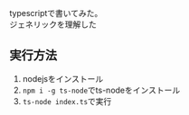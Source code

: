 typescriptで書いてみた。  
ジェネリックを理解した

## 実行方法

1.  nodejsをインストール
2.  `npm i -g ts-node`でts-nodeをインストール
3.  `ts-node index.ts`で実行
